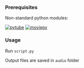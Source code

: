 ### Prerequisites

Non-standard python modules:

[![pytube][pypi]][pytube-url]
[![moviepy][pypi]][moviepy-url]



### Usage
Run `script.py`

Output files are saved in `audio` folder


[pypi]: https://pypi.org/static/images/logo-small.2a411bc6.svg
[pytube-url]: https://pypi.org/project/pytube/
[moviepy-url]: https://pypi.org/project/moviepy/